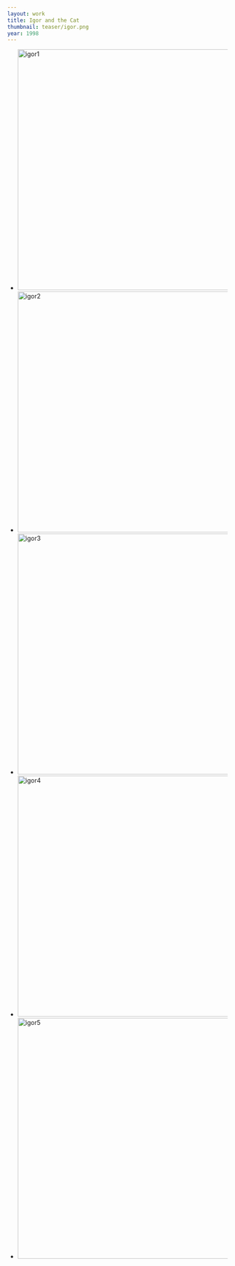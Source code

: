 ```yaml
---
layout: work
title: Igor and the Cat
thumbnail: teaser/igor.png
year: 1998
---
```

<ul id="imagelist">
   
   <li class="nav1220"><img src="{{ site.imageurl }}/igor/1220.jpg" width="800" height="550" alt="igor1" title="" /><span class="title"></span></li>
   
   <li class="nav1216"><img src="{{ site.imageurl }}/igor/1216.jpg" width="800" height="550" alt="igor2" title="" /><span class="title"></span></li>
   
   <li class="nav1219"><img src="{{ site.imageurl }}/igor/1219.jpg" width="800" height="550" alt="igor3" title="" /><span class="title"></span></li>
   
   <li class="nav1218"><img src="{{ site.imageurl }}/igor/1218.jpg" width="800" height="550" alt="igor4" title="" /><span class="title"></span></li>
   
   <li class="nav1217"><img src="{{ site.imageurl }}/igor/1217.jpg" width="800" height="550" alt="igor5" title="" /><span class="title"></span></li>
   
</ul>
